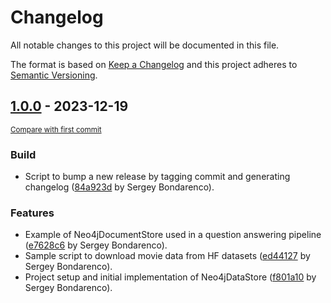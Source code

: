 # Changelog

All notable changes to this project will be documented in this file.

The format is based on [Keep a Changelog](http://keepachangelog.com/en/1.0.0/) and this project adheres to
[Semantic Versioning](http://semver.org/spec/v2.0.0.html).

<!-- insertion marker -->
## [1.0.0](https://github.com/prosto/neo4j-haystack/releases/tag/v1.0.00.1.0) - 2023-12-19

<small>[Compare with first commit](https://github.com/prosto/neo4j-haystack/compare/f801a10c8cf6eb7d784c77d8b72005cf5985dffc...v1.0.0)</small>

### Build

- Script to bump a new release by tagging commit and generating changelog ([84a923d](https://github.com/prosto/neo4j-haystack/commit/84a923dc5d8b1f5ff8602fbdf4f86ff5c682e565) by Sergey Bondarenco).

### Features

- Example of Neo4jDocumentStore used in a question answering pipeline ([e7628c6](https://github.com/prosto/neo4j-haystack/commit/e7628c672489f609c14d539859d110e8facda848) by Sergey Bondarenco).
- Sample script to download movie data from HF datasets ([ed44127](https://github.com/prosto/neo4j-haystack/commit/ed44127329454b555e906e1b5463fa8b9f4e8fe7) by Sergey Bondarenco).
- Project setup and initial implementation of Neo4jDataStore ([f801a10](https://github.com/prosto/neo4j-haystack/commit/f801a10c8cf6eb7d784c77d8b72005cf5985dffc) by Sergey Bondarenco).
